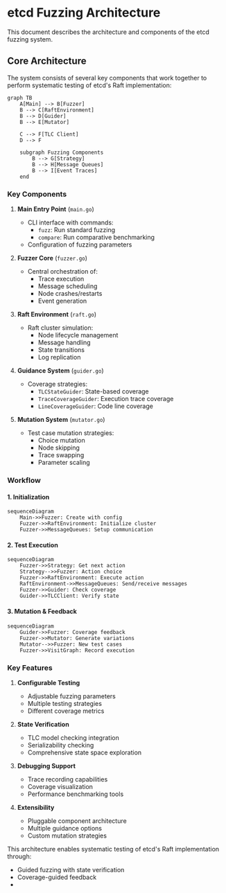 # etcd Fuzzing Architecture

This document describes the architecture and components of the etcd fuzzing system.

## Core Architecture

The system consists of several key components that work together to perform systematic testing of etcd's Raft implementation:

```mermaid
graph TB
    A[Main] --> B[Fuzzer]
    B --> C[RaftEnvironment]
    B --> D[Guider]
    B --> E[Mutator]
    
    C --> F[TLC Client]
    D --> F
    
    subgraph Fuzzing Components
        B --> G[Strategy]
        B --> H[Message Queues]
        B --> I[Event Traces]
    end
```

### Key Components

1. **Main Entry Point** (`main.go`)
   - CLI interface with commands:
     - `fuzz`: Run standard fuzzing
     - `compare`: Run comparative benchmarking
   - Configuration of fuzzing parameters

2. **Fuzzer Core** (`fuzzer.go`)
   - Central orchestration of:
     - Trace execution
     - Message scheduling
     - Node crashes/restarts
     - Event generation

3. **Raft Environment** (`raft.go`)
   - Raft cluster simulation:
     - Node lifecycle management
     - Message handling
     - State transitions
     - Log replication

4. **Guidance System** (`guider.go`)
   - Coverage strategies:
     - `TLCStateGuider`: State-based coverage
     - `TraceCoverageGuider`: Execution trace coverage 
     - `LineCoverageGuider`: Code line coverage

5. **Mutation System** (`mutator.go`)
   - Test case mutation strategies:
     - Choice mutation
     - Node skipping
     - Trace swapping
     - Parameter scaling

### Workflow

#### 1. Initialization
```mermaid
sequenceDiagram
    Main->>Fuzzer: Create with config
    Fuzzer->>RaftEnvironment: Initialize cluster
    Fuzzer->>MessageQueues: Setup communication
```

#### 2. Test Execution
```mermaid
sequenceDiagram
    Fuzzer->>Strategy: Get next action
    Strategy-->>Fuzzer: Action choice
    Fuzzer->>RaftEnvironment: Execute action
    RaftEnvironment->>MessageQueues: Send/receive messages
    Fuzzer->>Guider: Check coverage
    Guider->>TLCClient: Verify state
```

#### 3. Mutation & Feedback
```mermaid
sequenceDiagram
    Guider->>Fuzzer: Coverage feedback
    Fuzzer->>Mutator: Generate variations
    Mutator-->>Fuzzer: New test cases
    Fuzzer->>VisitGraph: Record execution
```

### Key Features

1. **Configurable Testing**
   - Adjustable fuzzing parameters
   - Multiple testing strategies
   - Different coverage metrics

2. **State Verification**
   - TLC model checking integration
   - Serializability checking
   - Comprehensive state space exploration

3. **Debugging Support**
   - Trace recording capabilities
   - Coverage visualization
   - Performance benchmarking tools

4. **Extensibility**
   - Pluggable component architecture
   - Multiple guidance options
   - Custom mutation strategies

This architecture enables systematic testing of etcd's Raft implementation through:
- Guided fuzzing with state verification
- Coverage-guided feedback
-
